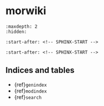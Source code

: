 # morwiki

```{toctree}
:maxdepth: 2
:hidden:

```

```{include} ../README.md
:start-after: <!-- SPHINX-START -->
```

```{include} ../CONFIGURE.md
:start-after: <!-- SPHINX-START -->
```

## Indices and tables

- {ref}`genindex`
- {ref}`modindex`
- {ref}`search`
